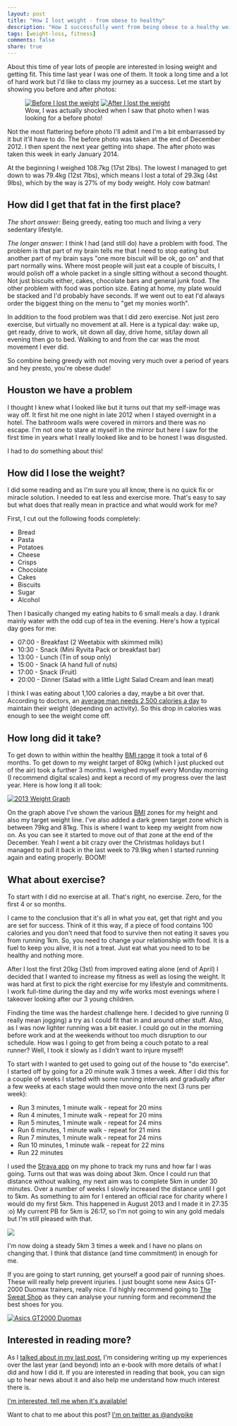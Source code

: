 ```yaml
---
layout: post
title: "How I lost weight - from obese to healthy"
description: "How I successfully went from being obese to a healthy weight in less than a year."
tags: [weight-loss, fitness]
comments: false
share: true
---
```


About this time of year lots of people are interested in losing weight and getting fit. This time last year I was one of them. It took a long time and a lot of hard work but I'd like to class my journey as a success. Let me start by showing you before and after photos:

<figure class="half">
  <a href="/images/before-weight-loss.jpg" class="fresco" data-fresco-caption="Before I lost the weight" data-fresco-group="weight_photos"><img src="/images/before-weight-loss.jpg" alt="Before I lost the weight" /></a>
  <a href="/images/after-weight-loss.jpg" class="fresco" data-fresco-caption="After I lost the weight" data-fresco-group="weight_photos"><img src="/images/after-weight-loss.jpg" alt="After I lost the weight" /></a>
  <figcaption>Wow, I was actually shocked when I saw that photo when I was looking for a before photo!</figcaption>
</figure>

Not the most flattering before photo I'll admit and I'm a bit embarrassed by it but it'll have to do. The before photo was taken at the end of December 2012. I then spent the next year getting into shape. The after photo was taken this week in early January 2014.

At the beginning I weighed 108.7kg (17st 2lbs). The lowest I managed to get down to was 79.4kg (12st 7lbs), which means I lost a total of 29.3kg (4st 9lbs), which by the way is 27% of my body weight. Holy cow batman!

## How did I get that fat in the first place?

_The short answer:_ Being greedy, eating too much and living a very sedentary lifestyle.

_The longer answer:_ I think I had (and still do) have a problem with food. The problem is that part of my brain tells me that I need to stop eating but another part of my brain says "one more biscuit will be ok, go on" and that part normally wins. Where most people will just eat a couple of biscuits, I would polish off a whole packet in a single sitting without a second thought. Not just biscuits either, cakes, chocolate bars and general junk food. The other problem with food was portion size. Eating at home, my plate would be stacked and I'd probably have seconds. If we went out to eat I'd always order the biggest thing on the menu to "get my monies worth".

In addition to the food problem was that I did zero exercise. Not just zero exercise, but virtually no movement at all. Here is a typical day: wake up, get ready, drive to work, sit down all day, drive home, sit/lay down all evening then go to bed. Walking to and from the car was the most movement I ever did.

So combine being greedy with not moving very much over a period of years and hey presto, you're obese dude!

## Houston we have a problem

I thought I knew what I looked like but it turns out that my self-image was way off. It first hit me one night in late 2012 when I stayed overnight in a hotel. The bathroom walls were covered in mirrors and there was no escape. I'm not one to stare at myself in the mirror but here I saw for the first time in years what I really looked like and to be honest I was disgusted.

I had to do something about this!

## How did I lose the weight?

I did some reading and as I'm sure you all know, there is no quick fix or miracle solution. I needed to eat less and exercise more. That's easy to say but what does that really mean in practice and what would work for me?

First, I cut out the following foods completely:

* Bread
* Pasta
* Potatoes
* Cheese
* Crisps
* Chocolate
* Cakes
* Biscuits
* Sugar
* Alcohol

Then I basically changed my eating habits to 6 small meals a day. I drank mainly water with the odd cup of tea in the evening. Here's how a typical day goes for me:

* 07:00 - Breakfast (2 Weetabix with skimmed milk)
* 10:30 - Snack (Mini Ryvita Pack or breakfast bar)
* 13:00 - Lunch (Tin of soup only)
* 15:00 - Snack (A hand full of nuts)
* 17:00 - Snack (Fruit)
* 20:00 - Dinner (Salad with a little Light Salad Cream and lean meat)

I think I was eating about 1,100 calories a day, maybe a bit over that. According to doctors, an [average man needs 2,500 calories a day](http://www.nhs.uk/chq/pages/1126.aspx?CategoryID=51&SubCategoryID=165) to maintain their weight (depending on activity). So this drop in calories was enough to see the weight come off.

## How long did it take?

To get down to within within the healthy [BMI range](http://www.nhs.uk/chq/Pages/3215.aspx?CategoryID=51) it took a total of 6 months. To get down to my weight target of 80kg (which I just plucked out of the air) took a further 3 months. I weighed myself every Monday morning (I recommend digital scales) and kept a record of my progress over the last year. Here is how long it all took:

<a href="/images/2013-weight-graph.png" class="fresco"><img src="/images/2013-weight-graph.png" alt="2013 Weight Graph" /></a>

On the graph above I've shown the various [BMI](http://www.nhs.uk/chq/Pages/3215.aspx?CategoryID=51) zones for my height and also my target weight line. I've also added a dark green target zone which is between 79kg and 81kg. This is where I want to keep my weight from now on. As you can see it started to move out of that zone at the end of the December. Yeah I went a bit crazy over the Christmas holidays but I managed to pull it back in the last week to 79.9kg when I started running again and eating properly. BOOM!

## What about exercise?

To start with I did no exercise at all. That's right, no exercise. Zero, for the first 4 or so months.

I came to the conclusion that it's all in what you eat, get that right and you are set for success. Think of it this way, if a piece of food contains 100 calories and you don't need that food to survive then not eating it saves you from running 1km. So, you need to change your relationship with food. It is a fuel to keep you alive, it is not a treat. Just eat what you need to to be healthy and nothing more.

After I lost the first 20kg (3st) from improved eating alone (end of April) I decided that I wanted to increase my fitness as well as losing the weight. It was hard at first to pick the right exercise for my lifestyle and commitments. I work full-time during the day and my wife works most evenings where I takeover looking after our 3 young children.

Finding the time was the hardest challenge here. I decided to give running (I really mean jogging) a try as I could fit that in and around other stuff. Also, as I was now lighter running was a bit easier. I could go out in the morning before work and at the weekends without too much disruption to our schedule. How was I going to get from being a couch potato to a real runner? Well, I took it slowly as I didn't want to injure myself!

To start with I wanted to get used to going out of the house to "do exercise". I started off by going for a 20 minute walk 3 times a week. After I did this for a couple of weeks I started with some running intervals and gradually after a few weeks at each stage would then move onto the next (3 runs per week):

* Run 3 minutes, 1 minute walk - repeat for 20 mins
* Run 4 minutes, 1 minute walk - repeat for 20 mins
* Run 5 minutes, 1 minute walk - repeat for 24 mins
* Run 6 minutes, 1 minute walk - repeat for 21 mins
* Run 7 minutes, 1 minute walk - repeat for 24 mins
* Run 10 minutes, 1 minute walk - repeat for 22 mins
* Run 22 minutes

I used the [Strava app](http://strava.com) on my phone to track my runs and how far I was going. Turns out that was was doing about 3km. Once I could run that distance without walking, my next aim was to complete 5km in under 30 minutes. Over a number of weeks I slowly increased the distance until I got to 5km. As something to aim for I entered an official race for charity where I would do my first 5km. This happened in August 2013 and I made it in 27:35 :o) My current PB for 5km is 26:17, so I'm not going to win any gold medals but I'm still pleased with that.

<a href="/images/first_5k_medal.jpg" class="fresco"><img src="/images/first_5k_medal.jpg" /></a>

I'm now doing a steady 5km 3 times a week and I have no plans on changing that. I think that distance (and time commitment) in enough for me.

If you are going to start running, get yourself a good pair of running shoes. These will really help prevent injuries. I just bought some new Asics GT-2000 Duomax trainers, really nice. I'd highly recommend going to [The Sweat Shop](http://www.sweatshop.co.uk/) as they can analyse your running form and recommend the best shoes for you.

<a href="/images/asics-gt2000-duomax.jpg" class="fresco"><img src="/images/asics-gt2000-duomax.jpg" alt="Asics GT2000 Duomax" /></a>

## Interested in reading more?

As I [talked about in my last post](/new-year-new-blog/), I'm considering writing up my experiences over the last year (and beyond) into an e-book with more details of what I did and how I did it. If you are interested in reading that book, you can sign up to hear news about it and also help me understand how much interest there is.

<a href="https://www.signupanywhere.com/signup/a3cd0SaQ" class="btn btn-success" onClick="trackOutboundLink(this, 'ebook', 'signup'); return false;">I'm interested, tell me when it's available!</a>

Want to chat to me about this post? [I'm on twitter as @andypike](http://twitter.com/andypike)
